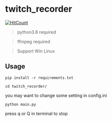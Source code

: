 # twitch_recorder
[![HitCount](http://hits.dwyl.io/Jesseslco/twitch_recorder.svg)](http://github.com/Jesseslco/twitch_recorder)

> python3.8 required

> ffmpeg required

> Support Win Linux

## Usage
`pip install -r requirements.txt`

`cd twitch_recorder/`

you may want to change some setting in config.ini

`python main.py`

press q or Q in terminal to stop



